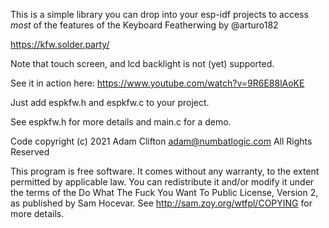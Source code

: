 This is a simple library you can drop into your esp-idf projects to access *most* of the features of the Keyboard Featherwing by @arturo182

https://kfw.solder.party/

Note that touch screen, and lcd backlight is not (yet) supported.

See it in action here:
https://www.youtube.com/watch?v=9R6E88lAoKE

Just add espkfw.h and espkfw.c to your project.

See espkfw.h for more details and main.c for a demo.

Code copyright (c) 2021 Adam Clifton <adam@numbatlogic.com>
All Rights Reserved

This program is free software. It comes without any warranty, to
the extent permitted by applicable law. You can redistribute it
and/or modify it under the terms of the Do What The Fuck You Want
To Public License, Version 2, as published by Sam Hocevar. See
http://sam.zoy.org/wtfpl/COPYING for more details.